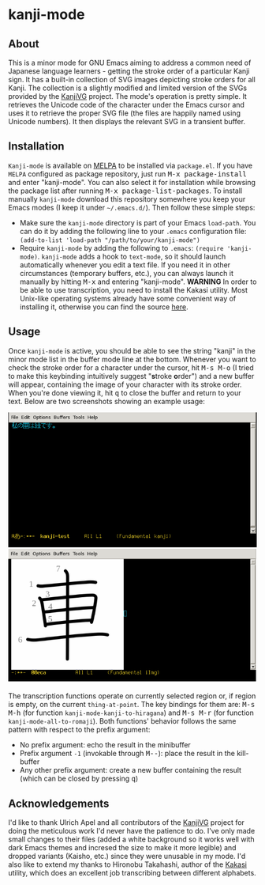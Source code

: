 kanji-mode
==========

About
-----
This is a minor mode for GNU Emacs aiming to address a common need of Japanese language learners - getting the stroke order of a particular Kanji sign. It has a built-in collection of SVG images depicting stroke orders for all Kanji. The collection is a slightly modified and limited version of the SVGs provided by the [KanjiVG](http://kanjivg.tagaini.net/) project. The mode's operation is pretty simple. It retrieves the Unicode code of the character under the Emacs cursor and uses it to retrieve the proper SVG file (the files are happily named using Unicode numbers). It then displays the relevant SVG in a transient buffer.

Installation
------------
`Kanji-mode` is available on [MELPA](http://melpa.org/#/) to be installed via `package.el`. If you have `MELPA` configured as package repository, just run <kbd>M-x package-install</kbd> and enter "kanji-mode". You can also select it for installation while browsing the package list after running <kbd>M-x package-list-packages</kbd>.
To install manually `kanji-mode` download this repository somewhere you keep your Emacs modes (I keep it under `~/.emacs.d/`). Then follow these simple steps:
* Make sure the `kanji-mode` directory is part of your Emacs `load-path`. You can do it by adding the following line to your `.emacs` configuration file: `(add-to-list 'load-path "/path/to/your/kanji-mode")`
* Require `kanji-mode` by adding the following to `.emacs`: `(require 'kanji-mode)`. `kanji-mode` adds a hook to `text-mode`, so it should launch automatically whenever you edit a text file. If you need it in other circumstances (temporary buffers, etc.), you can always launch it manually by hitting <kbd>M-x</kbd> and entering "kanji-mode". 
**WARNING** In order to be able to use transcription, you need to install the Kakasi utility. Most Unix-like operating systems already have some convenient way of installing it, otherwise you can find the source [here](http://kakasi.namazu.org/).

Usage
-----
Once `kanji-mode` is active, you should be able to see the string "kanji" in the minor mode list in the buffer mode line at the bottom. Whenever you want to check the stroke order for a character under the cursor, hit <kbd>M-s M-o</kbd> (I tried to make this keybinding intuitively suggest "**s**troke **o**rder") and a new buffer will appear, containing the image of your character with its stroke order. When you're done viewing it, hit <kbd>q</kbd> to close the buffer and return to your text. Below are two screenshots showing an example usage:

![Some text in Japanese with the cursor pointing to a single character](screenshots/kanji-mode-text.png)
![Image of the character with stroke order](screenshots/kanji-mode-image.png)

The transcription functions operate on currently selected region or, if region is empty, on the current `thing-at-point`. The key bindings for them are: <kbd>M-s M-h</kbd> (for function `kanji-mode-kanji-to-hiragana`) and <kbd>M-s M-r</kbd> (for function `kanji-mode-all-to-romaji`). Both functions' behavior follows the same pattern with respect to the prefix argument:
- No prefix argument: echo the result in the minibuffer
- Prefix argument `-1` (invokable through <kbd>M--</kbd>): place the result in the kill-buffer
- Any other prefix argument: create a new buffer containing the result (which can be closed by pressing <kbd>q</kbd>)

Acknowledgements
----------------
I'd like to thank Ulrich Apel and all contributors of the [KanjiVG](http://kanjivg.tagaini.net/) project for doing the meticulous work I'd never have the patience to do. I've only made small changes to their files (added a white background so it works well with dark Emacs themes and incresed the size to make it more legible) and dropped variants (Kaisho, etc.) since they were unusable in my mode. I'd also like to extend my thanks to Hironobu Takahashi, author of the [Kakasi](http://kakasi.namazu.org/) utility, which does an excellent job transcribing between different alphabets.
